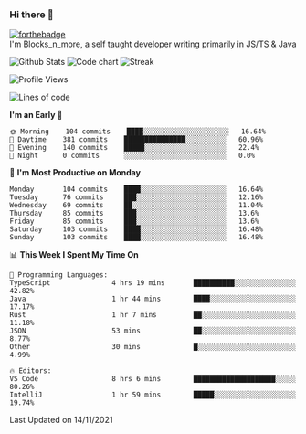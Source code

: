 ### Hi there 👋
[![forthebadge](https://forthebadge.com/images/badges/0-percent-optimized.svg)](https://forthebadge.com)<br>
I'm Blocks_n_more, a self taught developer writing primarily in JS/TS & Java

![Github Stats](https://github-readme-stats.vercel.app/api?username=blocksnmore&show_icons=true&theme=dark)
![Code chart](https://github-readme-stats.vercel.app/api/top-langs/?username=blocksnmore&layout=compact&theme=dark)
![Streak](https://github-readme-streak-stats.herokuapp.com/?user=blocksnmore&theme=dark&hide_border=true)
<!--START_SECTION:waka-->
![Profile Views](http://img.shields.io/badge/Profile%20Views-5-blue)

![Lines of code](https://img.shields.io/badge/From%20Hello%20World%20I%27ve%20Written-2.1%20million%20lines%20of%20code-blue)

**I'm an Early 🐤** 

```text
🌞 Morning    104 commits    ████░░░░░░░░░░░░░░░░░░░░░   16.64% 
🌆 Daytime    381 commits    ███████████████░░░░░░░░░░   60.96% 
🌃 Evening    140 commits    █████░░░░░░░░░░░░░░░░░░░░   22.4% 
🌙 Night      0 commits      ░░░░░░░░░░░░░░░░░░░░░░░░░   0.0%

```
📅 **I'm Most Productive on Monday** 

```text
Monday       104 commits    ████░░░░░░░░░░░░░░░░░░░░░   16.64% 
Tuesday      76 commits     ███░░░░░░░░░░░░░░░░░░░░░░   12.16% 
Wednesday    69 commits     ██░░░░░░░░░░░░░░░░░░░░░░░   11.04% 
Thursday     85 commits     ███░░░░░░░░░░░░░░░░░░░░░░   13.6% 
Friday       85 commits     ███░░░░░░░░░░░░░░░░░░░░░░   13.6% 
Saturday     103 commits    ████░░░░░░░░░░░░░░░░░░░░░   16.48% 
Sunday       103 commits    ████░░░░░░░░░░░░░░░░░░░░░   16.48%

```


📊 **This Week I Spent My Time On** 

```text
💬 Programming Languages: 
TypeScript               4 hrs 19 mins       ██████████░░░░░░░░░░░░░░░   42.82% 
Java                     1 hr 44 mins        ████░░░░░░░░░░░░░░░░░░░░░   17.17% 
Rust                     1 hr 7 mins         ██░░░░░░░░░░░░░░░░░░░░░░░   11.18% 
JSON                     53 mins             ██░░░░░░░░░░░░░░░░░░░░░░░   8.77% 
Other                    30 mins             █░░░░░░░░░░░░░░░░░░░░░░░░   4.99%

🔥 Editors: 
VS Code                  8 hrs 6 mins        ████████████████████░░░░░   80.26% 
IntelliJ                 1 hr 59 mins        █████░░░░░░░░░░░░░░░░░░░░   19.74%

```


 Last Updated on 14/11/2021
<!--END_SECTION:waka-->
